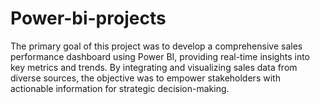 # Power-bi-projects
The primary goal of this project was to develop a comprehensive sales performance dashboard using Power BI, providing real-time insights into key metrics and trends. By integrating and visualizing sales data from diverse sources, the objective was to empower stakeholders with actionable information for strategic decision-making.
